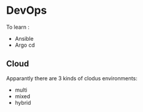 # DevOps

To learn : 
- Ansible 
- Argo cd

## Cloud

Apparantly there are 3 kinds of clodus environments:
- multi
- mixed
- hybrid
